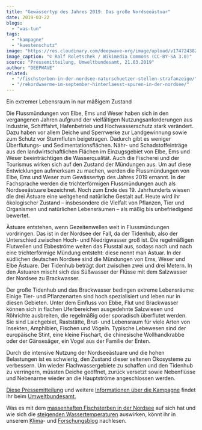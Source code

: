 ```yaml
---
title: "Gewässertyp des Jahres 2019: Das große Nordseeästuar"
date: 2019-03-22
blogs: 
  - "was-tun"
tags: 
  - "kampagne"
  - "kuestenschutz"
image: "https://res.cloudinary.com/deepwave-org/image/upload/v1747243825/deepwave.org/13-09-29-nordfriesisches-wattenmeer-RalfR-10-scaled.jpg"
image_caption: "© Ralf Roletschek / Wikimedia Commons (CC-BY-SA 3.0)"
source: "Pressemitteilung, Umweltbundesamt, 21.03.2019"
author: "DEEPWAVE"
related: 
  - "/fischsterben-in-der-nordsee-naturschuetzer-stellen-strafanzeige/"
  - "/rekordwaerme-im-september-hinterlaesst-spuren-in-der-nordsee/"
---
```


Ein extremer Lebensraum in nur mäßigem Zustand

Die Flussmündungen von Elbe, Ems und Weser haben sich in den vergangenen Jahren aufgrund der vielfältigen Nutzungsanforderungen aus Industrie, Schifffahrt, Hafenbetrieb und Hochwasserschutz stark verändert. Dazu haben vor allem Deiche und Sperrwerke zur Landgewinnung sowie zum Schutz vor Sturmfluten beigetragen. Dadurch gibt es weniger Überflutungs- und Sedimentationsflächen. Nähr- und Schadstoffeinträge aus den landwirtschaftlichen Flächen im Einzugsgebiet von Elbe, Ems und Weser beeinträchtigen die Wasserqualität. Auch die Fischerei und der Tourismus wirken sich auf den Zustand der Mündungen aus. Um auf diese Entwicklungen aufmerksam zu machen, werden die Flussmündungen von Elbe, Ems und Weser zum Gewässertyp des Jahres 2019 ernannt. In der Fachsprache werden die trichterförmigen Flussmündungen auch als Nordseeästuare bezeichnet. Noch zum Ende des 19. Jahrhunderts wiesen die drei Ästuare eine weitgehend natürliche Gestalt auf. Heute wird ihr ökologischer Zustand – insbesondere die Vielfalt von Pflanzen, Tier und Organismen und natürlichen Lebensräumen – als mäßig bis unbefriedigend bewertet.

Ästuare entstehen, wenn Gezeitenwellen weit in Flussmündungen vordringen. Das ist in der Nordsee der Fall, da der Tidenhub, also der Unterschied zwischen Hoch- und Niedrigwasser groß ist. Die regelmäßigen Flutwellen und Ebbeströme weiten das Flusstal aus, sodass nach und nach eine trichterförmige Mündung entsteht: diese nennt man Ästuar. In der südlichen deutschen Nordsee sind die Mündungen von Ems, Weser und Elbe Ästuare. Der Tidenhub beträgt dort zwischen zwei und drei Metern. In den Ästuaren mischt sich das Süßwasser der Flüsse mit dem Salzwasser der Nordsee zu Brackwasser.

Der große Tidenhub und das Brackwasser bedingen extreme Lebensräume: Einige Tier- und Pflanzenarten sind hoch spezialisiert und leben nur in diesen Gebieten. Unter dem Einfluss von Ebbe, Flut und Brackwasser können sich in flachen Uferbereichen ausgedehnte Salzwiesen und Röhrichte ausbreiten, die regelmäßig oder sporadisch überflutet werden. Sie sind Laichgebiet, Raststätte, Brut- und Lebensraum für viele Arten von Insekten, Amphibien, Fischen und Vögeln. Typische Lebewesen sind der europäische Stint, eine kleine Fischart, die chinesische Wollhandkrabbe oder der Gänsesäger, ein Vogel aus der Familie der Enten.

Durch die intensive Nutzung der Nordseeästuare und die hohen Belastungen ist es schwierig, den Zustand dieser seltenen Ökosysteme zu verbessern. Um wieder Flachwassergebiete zu schaffen und den Tidenhub zu verringern, müssten Deiche geöffnet, zurück versetzt sowie Nebenflüsse und Nebenarme wieder an die Hauptströme angeschlossen werden.

[Diese Pressemitteilung](https://www.umweltbundesamt.de/presse/pressemitteilungen/gewaessertyp-des-jahres-2019-das-grosse) und weitere [Informationen über die Kampagne](https://www.umweltbundesamt.de/themen/wasser/gewaessertyp-des-jahres/gewaessertyp-des-jahres-2019-grosses-nordseeaestuar#kurzbeschreibung) findet ihr beim [Umweltbundesamt.](https://www.umweltbundesamt.de/)

Was es mit dem [massenhaften Fischsterben in der Nordsee](https://www.deepwave.org/fischsterben-in-der-nordsee-naturschuetzer-stellen-strafanzeige/) auf sich hat und wie sich die [steigenden Wassertemperaturen](https://www.deepwave.org/rekordwaerme-im-september-hinterlaesst-spuren-in-der-nordsee/) auswirken, könnt ihr in unserem [Klima](https://www.deepwave.org/blogs/klima/)\- und [Forschungsblog](https://www.deepwave.org/blogs/forschung/) nachlesen.

